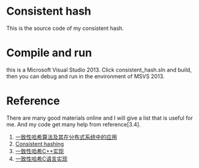 # Consistent hash
This is the source code of my consistent hash.

# Compile and run

this is a Microsoft Visual Studio 2013. Click consistent_hash.sln and build, then you can debug and run in the environment of MSVS 2013.

# Reference 

There are many good materials online and I will give a list that is useful for me. And my code get many help from reference[3.4].

1. [一致性哈希算法及其在分布式系统中的应用](http://blog.codinglabs.org/articles/consistent-hashing.html)
2. [Consistent hashing](http://www.codeproject.com/Articles/56138/Consistent-hashing)
3. [一致性哈希C++实现](https://github.com/ioriiod0/consistent_hash)
4. [一致性哈希C语言实现](https://github.com/mirrtalk/libconhash)
